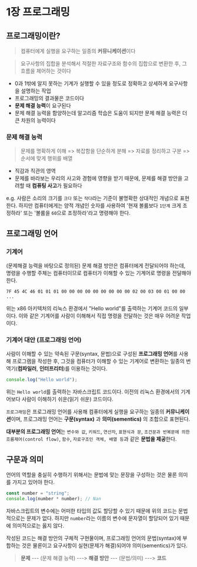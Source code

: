# 1장 프로그래밍

## 프로그래밍이란?

> 컴퓨터에게 실행을 요구하는 일종의 **커뮤니케이션**이다

> 요구사항의 집합을 분석해서 적절한 자료구조와 함수의 집합으로 변환한 후, 그 흐름을 제어하는 것이다

- 0과 1밖에 알지 못하는 기계가 실행할 수 있을 정도로 정확하고 상세하게 요구사항을 설명하는 작업
- 프로그래밍의 결과물은 코드이다
- **문제 해결 능력**이 요구된다
- 문제 해결 능력을 함양하는데 알고리즘 학습은 도움이 되지만 문제 해결 능력은 더 큰 차원의 능력이다

### 문제 해결 능력

> 문제를 명확하게 이해 => 복잡함을 단순하게 분해 => 자료를 정리하고 구분 => 순서에 맞게 행위를 배열

- 직감과 직관의 영역
- 문제를 바라보는 우리의 사고와 경험에 영향을 받기 때문에, 문제를 해결 방안을 고려할 때 **컴퓨팅 사고**가 필요하다

e.g. 사람은 소리의 크기를 `크다` 또는 `작다`라는 기준이 불명확한 상대적인 개념으로 표현한다. 하지만 컴퓨터에게는 양적 개념인 숫자를 사용하여 '현재 볼륨보다 `1단계` 크게 조정하라' 또는 '볼륨을 `60`으로 조정하라'라고 명령해야 한다.

## 프로그래밍 언어

### 기계어

(문제해결 능력을 바탕으로 정의된) 문제 해결 방안은 컴퓨터에게 전달되어야 하는데, 명령을 수행할 주체는 컴퓨터이므로 컴퓨터가 이해할 수 있는 기계어로 명령을 전달해야 한다.

`7F 45 4C 46 01 01 01 00 00 00 00 00 00 00 00 00 02 00 03 00 01 00 00 ...`

위는 x86 아키텍처의 리눅스 환경에서 "Hello world"를 출력하는 기계어 코드의 일부이다. 이와 같은 기계어를 사람이 이해해서 직접 명령을 전달하는 것은 매우 어려운 작업이다.

### 기계어 대안 (프로그래밍 언어)

사람이 이해할 수 있는 약속된 구문(syntax, 문법)으로 구성된 **프로그래밍 언어**를 사용해 프로그램을 작성한 후, 그것을 컴퓨터가 이해할 수 있는 기계어로 변환하는 일종의 번역기(**컴파일러**, **인터프리터**)를 이용하는 것이다.

```javascript
console.log("Hello world");
```

위는 `Hello world`를 출력하는 자바스크립트 코드이다. 이전의 리눅스 환경에서의 기계어보다 사람이 이해하기 쉬운(읽기 쉬운) 코드이다.

`프로그래밍`은 프로그래밍 언어를 사용해 컴퓨터에게 실행을 요구하는 일종의 **커뮤니케이션**이며, 프로그래밍 언어는 **구문(syntax)** 과 **의미(sementics)** 의 조합으로 표현된다.

**대부분의 프로그래밍 언어**는 `변수와 값`, `키워드`, `연산자`, `표현식과 문`, `조건문과 반복문에 의한 흐름제어(control flow)`, `함수`, `자료구조인 객체, 배열 등`과 같은 **문법을 제공**한다.

## 구문과 의미

언어의 역할을 충실히 수행하기 위해서는 문법에 맞는 문장을 구성하는 것은 물론 의미를 가지고 있어야 한다.

```javascript
const number = "string";
console.log(number * number); // Nan
```

자바스크립트의 변수에는 어떠한 타입의 값도 할당할 수 있기 때문에 위의 코드는 문법적으로는 문제가 없다. 하지만 `number`라는 이름의 변수에 문자열이 할당되어 있기 때문에 의미적으로는 옳지 않다.

작성된 코드는 해결 방안의 구체적 구현물이며, 프로그래밍 언어의 문법(syntax)에 부합하는 것은 물론이고 요구사항이 실현(문제가 해결)되어야 의미(sementics)가 있다.

> **문제** --- (문제 해결 능력) ---> **해결 방안** --- (문법/의미) ---> **코드**
